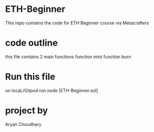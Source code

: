 # ETH-Beginner
This repo contains the code for ETH Beginner course via Metacrafters

# code outline
this file contains 2 main functions
function mint
function burn

# Run this file
on locaL/Gitpod
run node [ETH-Beginner.sol]

# project by
Aryan Choudhary
